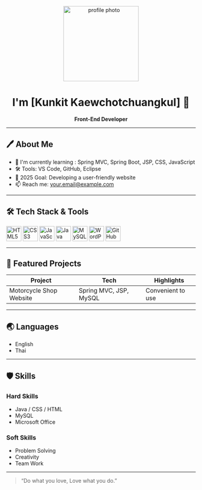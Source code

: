 <p align="center">
  <img src="https://github.com/itsci-mju6504106309/portfolio/blob/main/profile.jpg?raw=true" width="200" alt="profile photo"/>
</p>
<h1 align="center"> I'm [Kunkit  Kaewchotchuangkul] 👋</h1>
<p align="center"><b>Front-End Developer</b></p>

---

## 🖊️ About Me

- 🌱 I'm currently learning : Spring MVC, Spring Boot, JSP, CSS, JavaScript
- 🛠 Tools: VS Code, GitHub, Eclipse
- 🎯 2025 Goal: Developing a user-friendly website
- 📫 Reach me: your.email@example.com

---

## 🛠 Tech Stack & Tools

<p align="left">
  <img src="https://cdn.jsdelivr.net/gh/devicons/devicon/icons/html5/html5-original.svg" height="40" alt="HTML5"/>
  <img src="https://cdn.jsdelivr.net/gh/devicons/devicon/icons/css3/css3-original.svg" height="40" alt="CSS3"/>
  <img src="https://cdn.jsdelivr.net/gh/devicons/devicon/icons/javascript/javascript-original.svg" height="40" alt="JavaScript"/>
  <img src="https://cdn.jsdelivr.net/gh/devicons/devicon/icons/java/java-original.svg" height="40" alt="Java"/>
  <img src="https://cdn.jsdelivr.net/gh/devicons/devicon/icons/mysql/mysql-original.svg" height="40" alt="MySQL"/>
  <img src="https://cdn.jsdelivr.net/gh/devicons/devicon/icons/wordpress/wordpress-original.svg" height="40" alt="WordPress"/>
  <img src="https://cdn.jsdelivr.net/gh/devicons/devicon/icons/github/github-original.svg" height="40" alt="GitHub"/>
</p>

---

## 🚀 Featured Projects

| Project                | Tech                   | Highlights           |
|------------------------|-----------------------|----------------------|
| Motorcycle Shop Website| Spring MVC, JSP, MySQL| Convenient to use    |

---

## 🌏 Languages

- English
- Thai

---

## 🛡️ Skills

### Hard Skills
- Java / CSS / HTML
- MySQL
- Microsoft Office

### Soft Skills
- Problem Solving
- Creativity
- Team Work

---

> “Do what you love, Love what you do.”
